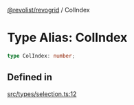 [@revolist/revogrid](README.md) / ColIndex

# Type Alias: ColIndex

```ts
type ColIndex: number;
```

## Defined in

[src/types/selection.ts:12](https://github.com/revolist/revogrid/blob/7c04a51ec5214ac7292502c14a49e3fb70d452cb/src/types/selection.ts#L12)
